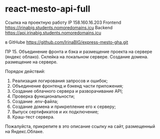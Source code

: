 # react-mesto-api-full
Ссылка на проектную работу
IP 158.160.16.203
Frontend https://irinabig.students.nomoredomains.icu
Backend https://api.irinabig.students.nomoredomains.icu


в GitHube https://github.com/IrinaBIG/express-mesto-gha.git

ПР 15. Объединение фронта и бэка и размещение проекта на сервере (яндекс облако).
Склейка на локальном сервере. Создание домена. размещение на сервере.

Порядок действий:
 1. Реализация логирования запросов и ошибок;
 2. Объединение фронтенд и бэкенд части приложения;
 3. Создание облачного сервера и разворачивание API;
 4. Проверка функциональности;
 5. Создание .env-файла;
 6. Создание домена и прикрепление его к серверу;
 7. Выпуск сертификатов и их подключение;
 8. Краш-тест сервера.



Пожалуйста, прикрепите в это описание ссылку на сайт, размещенный на Яндекс.Облаке.
